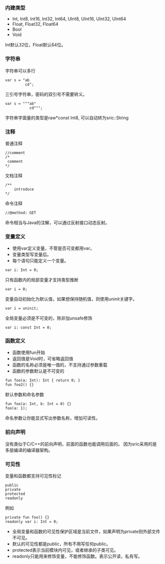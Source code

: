 ### 内建类型
- Int, Int8, Int16, Int32, Int64, UInt8, UInt16, UInt32, UInt64
- Float, Float32, Float64
- Bool
- Void

Int默认32位，Float默认64位。

### 字符串
字符串可以多行
```
var s = "ab
         cd";
```
三引号字符串，密码的双引号不需要转义。
```
var s = """ab"
           cd""";
```
字符串字面量的类型是raw*const Int8, 可以自动转为sric::String

### 注释
普通注释
```
//comment
/*
 comment
*/
```
文档注释
```
/**
    introduce
*/
```
命令注释
```
//@method: GET
```
命令相当与Java的注解，可以通过反射接口动态反射。

### 变量定义
- 使用var定义变量，不管是否可变都用var。
- 变量类型写变量后。
- 每个语句只能定义一个变量。
```
var i: Int = 0;
```

只有函数内的局部变量才支持类型推断
```
var i = 0;
```

变量自动初始化为默认值，如果想保持随机值，则使用uninit关键字。
```
var i = uninit;
```

全局变量必须是不可变的，除非加unsafe修饰
```
var i: const Int = 0;
```



### 函数定义
- 函数使用fun开始
- 返回值是Void时，可省略返回值
- 函数的名称必须是唯一值的，不支持通过参数重载
- 函数的参数默认是不可变的
```
fun foo(a: Int): Int { return 0; }
fun foo2() {}
```
默认参数和命名参数
```
fun foo(a: Int, b: Int = 0) {}
foo(a: 1);
```
命名参数让你能显式写出参数名称，增加可读性。

### 前向声明
没有类似于C/C++的前向声明，前面的函数也能调用后面的。
因为sric采用的是多层编译的编译器架构。

### 可见性
变量和函数都支持可见性标记
```
public
private
protected
readonly
```
例如
```
private fun foo() {}
readonly var i: Int = 0;
```
- 全局变量和函数的可见性保护区域是当前文件，如果声明为private则外部文件不可见。
- 默认的可见性都是public，所有不用写任何public。
- protected表示当前模块内可见，或者继承的子类可见。
- readonly只能用来修饰变量，不能修饰函数。表示公开读，私有写。

